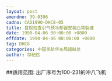 ```yaml
---
layout: post
amendno: 39-0396
cadno: CAD1990-DHC8-05
title: 目视检查引气预冷却器安装凸耳裂缝
date: 1990-04-06 00:00:00 +0800
effdate: 1990-04-06 00:00:00 +0800
tag: DHC8
categories: 中国民航华东局适航处
author: 邬纪召
---
```


##适用范围:
出厂序号为100-231的冲八飞机

